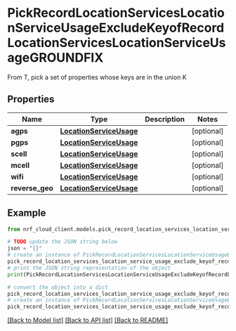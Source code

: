# PickRecordLocationServicesLocationServiceUsageExcludeKeyofRecordLocationServicesLocationServiceUsageGROUNDFIX

From T, pick a set of properties whose keys are in the union K

## Properties

Name | Type | Description | Notes
------------ | ------------- | ------------- | -------------
**agps** | [**LocationServiceUsage**](LocationServiceUsage.md) |  | [optional] 
**pgps** | [**LocationServiceUsage**](LocationServiceUsage.md) |  | [optional] 
**scell** | [**LocationServiceUsage**](LocationServiceUsage.md) |  | [optional] 
**mcell** | [**LocationServiceUsage**](LocationServiceUsage.md) |  | [optional] 
**wifi** | [**LocationServiceUsage**](LocationServiceUsage.md) |  | [optional] 
**reverse_geo** | [**LocationServiceUsage**](LocationServiceUsage.md) |  | [optional] 

## Example

```python
from nrf_cloud_client.models.pick_record_location_services_location_service_usage_exclude_keyof_record_location_services_location_service_usage_groundfix import PickRecordLocationServicesLocationServiceUsageExcludeKeyofRecordLocationServicesLocationServiceUsageGROUNDFIX

# TODO update the JSON string below
json = "{}"
# create an instance of PickRecordLocationServicesLocationServiceUsageExcludeKeyofRecordLocationServicesLocationServiceUsageGROUNDFIX from a JSON string
pick_record_location_services_location_service_usage_exclude_keyof_record_location_services_location_service_usage_groundfix_instance = PickRecordLocationServicesLocationServiceUsageExcludeKeyofRecordLocationServicesLocationServiceUsageGROUNDFIX.from_json(json)
# print the JSON string representation of the object
print(PickRecordLocationServicesLocationServiceUsageExcludeKeyofRecordLocationServicesLocationServiceUsageGROUNDFIX.to_json())

# convert the object into a dict
pick_record_location_services_location_service_usage_exclude_keyof_record_location_services_location_service_usage_groundfix_dict = pick_record_location_services_location_service_usage_exclude_keyof_record_location_services_location_service_usage_groundfix_instance.to_dict()
# create an instance of PickRecordLocationServicesLocationServiceUsageExcludeKeyofRecordLocationServicesLocationServiceUsageGROUNDFIX from a dict
pick_record_location_services_location_service_usage_exclude_keyof_record_location_services_location_service_usage_groundfix_from_dict = PickRecordLocationServicesLocationServiceUsageExcludeKeyofRecordLocationServicesLocationServiceUsageGROUNDFIX.from_dict(pick_record_location_services_location_service_usage_exclude_keyof_record_location_services_location_service_usage_groundfix_dict)
```
[[Back to Model list]](../README.md#documentation-for-models) [[Back to API list]](../README.md#documentation-for-api-endpoints) [[Back to README]](../README.md)


